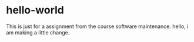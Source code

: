 # hello-world
This is just for a assignment from the course software maintenance. 
hello,
i am making a little change. 
